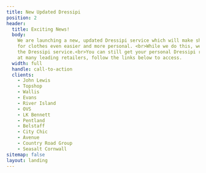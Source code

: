 ```yaml
---
title: New Updated Dressipi
position: 2
header:
  title: Exciting News!
  body:
    We are launching a new, updated Dressipi service which will make shopping
    for clothes even easier and more personal. <br>While we do this, we’ll be pausing
    the Dressipi service.<br>You can still get your personal Dressipi recommendations
    at many leading retailers, follow the links below to access.
  width: full
  handle: call-to-action
  clients:
    - John Lewis
    - Topshop
    - Wallis
    - Evans
    - River Island
    - OVS
    - LK Bennett
    - Pentland
    - Belstaff
    - City Chic
    - Avenue
    - Country Road Group
    - Seasalt Cornwall
sitemap: false
layout: landing
---
```

